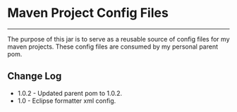 # Maven Project Config Files
___
The purpose of this jar is to serve as a reusable source of config files for my maven projects. These config files are consumed by my personal parent pom.
## Change Log
* 1.0.2 - Updated parent pom to 1.0.2.
* 1.0 - Eclipse formatter xml config.